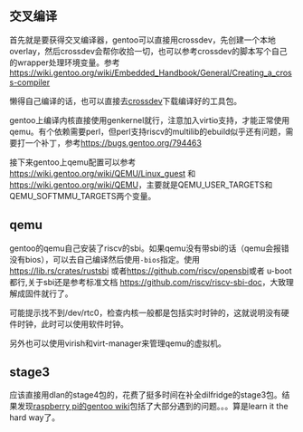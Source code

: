 ## 交叉编译
首先就是要获得交叉编译器，gentoo可以直接用crossdev，先创建一个本地overlay，然后crossdev会帮你收拾一切，也可以参考crossdev的脚本写个自己的wrapper处理环境变量。参考<https://wiki.gentoo.org/wiki/Embedded_Handbook/General/Creating_a_cross-compiler>

懒得自己编译的话，也可以直接去[crossdev](https://toolchains.bootlin.com/releases_riscv64.html)下载编译好的工具包。

gentoo上编译内核直接使用genkernel就行，注意加入virtio支持，才能正常使用qemu。有个依赖需要perl，但perl支持riscv的multilib的ebuild似乎还有问题，需要打一个补丁，参考<https://bugs.gentoo.org/794463>

接下来gentoo上qemu配置可以参考<https://wiki.gentoo.org/wiki/QEMU/Linux_guest> 和 <https://wiki.gentoo.org/wiki/QEMU>，主要就是QEMU_USER_TARGETS和QEMU_SOFTMMU_TARGETS两个变量。

## qemu
gentoo的qemu自己安装了riscv的sbi。如果qemu没有带sbi的话（qemu会报错没有bios），可以去自己编译然后使用`-bios`指定。使用<https://lib.rs/crates/rustsbi> 或者<https://github.com/riscv/opensbi>或者 u-boot都行,关于sbi还是参考标准文档 <https://github.com/riscv/riscv-sbi-doc>，大致理解成固件就行了。

可能提示找不到/dev/rtc0，检查内核一般都是包括实时时钟的，这就说明没有硬件时钟，此时可以使用软件时钟。

另外也可以使用virish和virt-manager来管理qemu的虚拟机。

## stage3
应该直接用dlan的stage4包的，花费了挺多时间在补全dilfridge的stage3包。结果发现[raspberry pi的gentoo wiki](https://wiki.gentoo.org/wiki/Raspberry_Pi)包括了大部分遇到的问题。。。算是learn it the hard way了。

